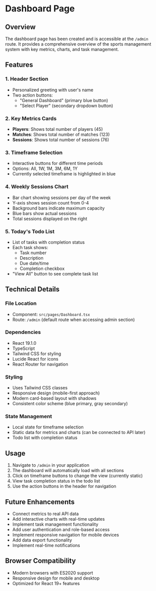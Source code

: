 # Dashboard Page

## Overview
The dashboard page has been created and is accessible at the `/admin` route. It provides a comprehensive overview of the sports management system with key metrics, charts, and task management.

## Features

### 1. Header Section
- Personalized greeting with user's name
- Two action buttons:
  - "General Dashboard" (primary blue button)
  - "Select Player" (secondary dropdown button)

### 2. Key Metrics Cards
- **Players**: Shows total number of players (45)
- **Matches**: Shows total number of matches (123)
- **Sessions**: Shows total number of sessions (76)

### 3. Timeframe Selection
- Interactive buttons for different time periods
- Options: All, 1W, 1M, 3M, 6M, 1Y
- Currently selected timeframe is highlighted in blue

### 4. Weekly Sessions Chart
- Bar chart showing sessions per day of the week
- Y-axis shows session count from 0-4
- Background bars indicate maximum capacity
- Blue bars show actual sessions
- Total sessions displayed on the right

### 5. Today's Todo List
- List of tasks with completion status
- Each task shows:
  - Task number
  - Description
  - Due date/time
  - Completion checkbox
- "View All" button to see complete task list

## Technical Details

### File Location
- Component: `src/pages/Dashboard.tsx`
- Route: `/admin` (default route when accessing admin section)

### Dependencies
- React 19.1.0
- TypeScript
- Tailwind CSS for styling
- Lucide React for icons
- React Router for navigation

### Styling
- Uses Tailwind CSS classes
- Responsive design (mobile-first approach)
- Modern card-based layout with shadows
- Consistent color scheme (blue primary, gray secondary)

### State Management
- Local state for timeframe selection
- Static data for metrics and charts (can be connected to API later)
- Todo list with completion status

## Usage

1. Navigate to `/admin` in your application
2. The dashboard will automatically load with all sections
3. Click on timeframe buttons to change the view (currently static)
4. View task completion status in the todo list
5. Use the action buttons in the header for navigation

## Future Enhancements

- Connect metrics to real API data
- Add interactive charts with real-time updates
- Implement task management functionality
- Add user authentication and role-based access
- Implement responsive navigation for mobile devices
- Add data export functionality
- Implement real-time notifications

## Browser Compatibility
- Modern browsers with ES2020 support
- Responsive design for mobile and desktop
- Optimized for React 19+ features
